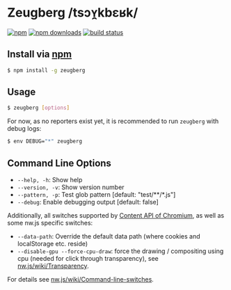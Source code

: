 # Zeugberg /tsɔʏ̯kbɛʁk/
[![npm](http://img.shields.io/npm/v/zeugberg.svg?style=flat-square)](https://npmjs.com/zeugberg)
[![npm downloads](http://img.shields.io/npm/dm/zeugberg.svg?style=flat-square)](https://npmjs.com/zeugberg)
[![build status](http://img.shields.io/travis/jhermsmeier/zeugberg.svg?style=flat-square)](https://travis-ci.org/jhermsmeier/zeugberg)

## Install via [npm](https://npmjs.com)

```sh
$ npm install -g zeugberg
```

## Usage

```sh
$ zeugberg [options]
```

For now, as no reporters exist yet, it is recommended to run `zeugberg` with debug logs:
```sh
$ env DEBUG="*" zeugberg
```

## Command Line Options

- `--help, -h`: Show help
- `--version, -v`: Show version number
- `--pattern, -p`: Test glob pattern [default: "test/**/*.js"]
- `--debug`: Enable debugging output [default: false]

Additionally, all switches supported by [Content API of Chromium](http://src.chromium.org/svn/trunk/src/content/public/common/content_switches.cc), as well as some nw.js specific switches:

- `--data-path`: Override the default data path (where cookies and localStorage etc. reside)
- `--disable-gpu --force-cpu-draw`: force the drawing / compositing using cpu (needed for click through transparency), see [nw.js/wiki/Transparency](https://github.com/nwjs/nw.js/wiki/Transparency).

For details see [nw.js/wiki/Command-line-switches](https://github.com/nwjs/nw.js/wiki/Command-line-switches).

